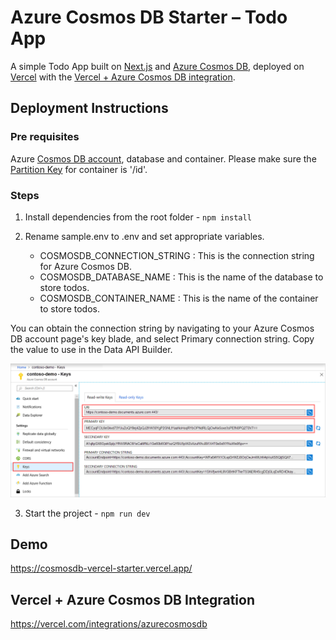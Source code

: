 # Azure Cosmos DB Starter – Todo App

A simple Todo App built on [Next.js](https://nextjs.org/) and [Azure Cosmos DB](https://aka.ms/trycosmosdbvercel), deployed on [Vercel](https://vercel.com/) with the [Vercel + Azure Cosmos DB integration](https://vercel.com/integrations/azurecosmosdb).

## Deployment Instructions

### Pre requisites

Azure [Cosmos DB account](https://aka.ms/trycosmosdbvercel), database and container. Please make sure the [Partition Key](https://learn.microsoft.com/en-us/azure/cosmos-db/partitioning-overview) for container is '/id'.

### Steps

1. Install dependencies from the root folder - `npm install`

2. Rename sample.env to .env and set appropriate variables.

   - COSMOSDB_CONNECTION_STRING : This is the connection string for Azure Cosmos DB.
   - COSMOSDB_DATABASE_NAME : This is the name of the database to store todos.
   - COSMOSDB_CONTAINER_NAME : This is the name of the container to store todos.

You can obtain the connection string by navigating to your Azure Cosmos DB account page's key blade, and select Primary connection string. Copy the value to use in the Data API Builder.

![Cosmos DB connection string](./public/images/cosmos-connection.png)

3. Start the project - `npm run dev`

## Demo

https://cosmosdb-vercel-starter.vercel.app/

## Vercel + Azure Cosmos DB Integration

https://vercel.com/integrations/azurecosmosdb
